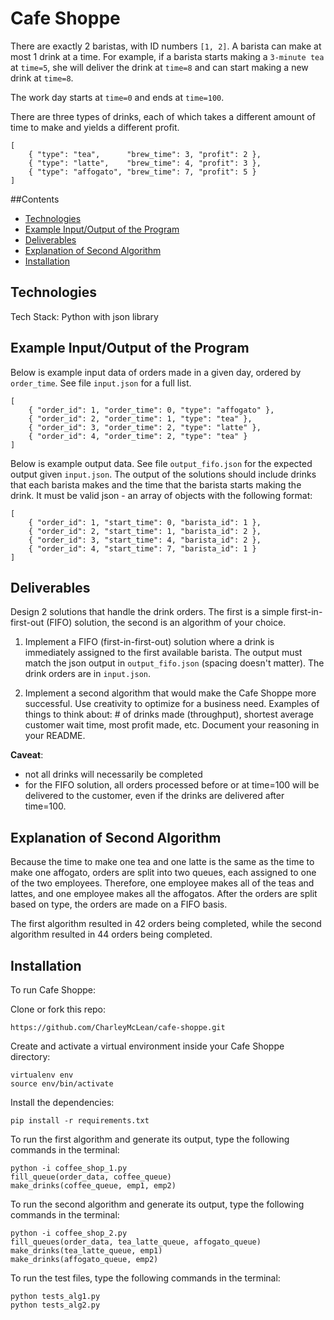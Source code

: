 # Cafe Shoppe

There are exactly 2 baristas, with ID numbers ```[1, 2]```. A barista can make at most 1 drink at a time. For example, if a barista starts making a ```3-minute tea``` at ```time=5```, she will deliver the drink at ```time=8``` and can start making a new drink at ```time=8```.

The work day starts at ```time=0``` and ends at ```time=100```.

There are three types of drinks, each of which takes a different amount of time to make and yields a different profit.

```
[
    { "type": "tea",      "brew_time": 3, "profit": 2 },
    { "type": "latte",    "brew_time": 4, "profit": 3 },
    { "type": "affogato", "brew_time": 7, "profit": 5 }
]
```

##Contents
* [Technologies](#technologies)
* [Example Input/Output of the Program](#example_in_and_out)
* [Deliverables](#deliverables)
* [Explanation of Second Algorithm](#explanation)
* [Installation](#install)

## <a name="technologies"></a>Technologies

Tech Stack: Python with json library<br/>


## <a name="example_in_and_out"></a>Example Input/Output of the Program

Below is example input data of orders made in a given day, ordered by ```order_time```. See file ```input.json``` for a full list.

```
[
    { "order_id": 1, "order_time": 0, "type": "affogato" },
    { "order_id": 2, "order_time": 1, "type": "tea" },
    { "order_id": 3, "order_time": 2, "type": "latte" },
    { "order_id": 4, "order_time": 2, "type": "tea" }
]
```

Below is example output data. See file ```output_fifo.json``` for the expected output given ```input.json```. The output of the solutions should include drinks that each barista makes and the time that the barista starts making the drink. It must be valid json - an array of objects with the following format:

```
[
    { "order_id": 1, "start_time": 0, "barista_id": 1 },
    { "order_id": 2, "start_time": 1, "barista_id": 2 },
    { "order_id": 3, "start_time": 4, "barista_id": 2 },
    { "order_id": 4, "start_time": 7, "barista_id": 1 }
]
```


## <a name="deliverables"></a>Deliverables

Design 2 solutions that handle the drink orders. The first is a simple first-in-first-out (FIFO) solution, the second is an algorithm of your choice.

1. Implement a FIFO (first-in-first-out) solution where a drink is immediately assigned to the first available barista. The output must match the json output in ```output_fifo.json``` (spacing doesn't matter). The drink orders are in ```input.json```.

2. Implement a second algorithm that would make the Cafe Shoppe more successful. Use creativity to optimize for a business need. Examples of things to think about: # of drinks made (throughput), shortest average customer wait time, most profit made, etc. Document your reasoning in your README.

**Caveat**:

* not all drinks will necessarily be completed
* for the FIFO solution, all orders processed before or at time=100 will be delivered to the customer, even if the drinks are delivered after time=100.


## <a name="explanation"></a>Explanation of Second Algorithm

Because the time to make one tea and one latte is the same as the time to make one affogato, orders are split into two queues, each assigned to one of the two employees.  Therefore, one employee makes all of the teas and lattes, and one employee makes all the affogatos.  After the orders are split based on type, the orders are made on a FIFO basis.

The first algorithm resulted in 42 orders being completed, while the second algorithm resulted in 44 orders being completed. 


## <a name="install"></a>Installation

To run Cafe Shoppe:

Clone or fork this repo:

```
https://github.com/CharleyMcLean/cafe-shoppe.git
```

Create and activate a virtual environment inside your Cafe Shoppe directory:

```
virtualenv env
source env/bin/activate
```

Install the dependencies:

```
pip install -r requirements.txt
```

To run the first algorithm and generate its output, type the following commands in the terminal:

```
python -i coffee_shop_1.py
fill_queue(order_data, coffee_queue)
make_drinks(coffee_queue, emp1, emp2)
```

To run the second algorithm and generate its output, type the following commands in the terminal:

```
python -i coffee_shop_2.py
fill_queues(order_data, tea_latte_queue, affogato_queue)
make_drinks(tea_latte_queue, emp1)
make_drinks(affogato_queue, emp2)
```

To run the test files, type the following commands in the terminal:

```
python tests_alg1.py
python tests_alg2.py
```